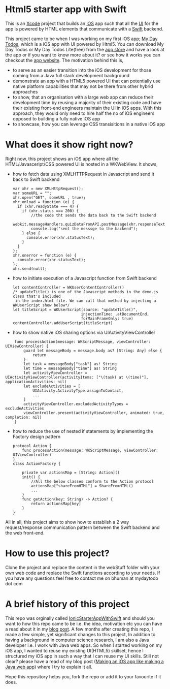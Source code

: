 # Html5 starter app with Swift
This is an [Xcode] project that builds an [iOS] app such that all the [UI] for the app is powered by HTML elements that communicate with a [Swift] backend.

This project came to be when I was working on my first iOS app; [My Day Todos], which is a iOS app with UI powered by Html5. You can download My Day Todos or My Day Todos Lite(free) from the [app store] and have a look at the app or if you want to know more about it? or see how it works you can checkout the [app website].
The motivation behind this is,
- to serve as an easier transition into the iOS development for those coming from a Java full stack development background
- demonstrate an app with a HTML5 powered UI that can potentially use native platform capabilities that may not be there from other hybrid approaches
- to show, that an organisation with a large web app can reduce their development time by reusing a majority of their existing code and have their existing front-end engineers maintain the UI in iOS apps. With this approach, they would only need to hire half the no of iOS engineers opposed to building a fully native iOS app
- to showcase, how you can leverage CSS transisitions in a native iOS app

# What does it show right now?
Right now, this project shows an iOS app where all the HTML/Javasceript/CSS powered UI is hosted in a WKWebView. It shows,
- how to fetch data using XMLHTTPRequest in Javascript and send it back to Swift backend
    ````
    var xhr = new XMLHttpRequest();
    var someURL = "";
    xhr.open("GET", someURL , true);
    xhr.onload = function (e) {
      if (xhr.readyState === 4) {
        if (xhr.status === 200) {
            //the code tht sends the data back to the Swift backend
            webkit.messageHandlers.quizDataFromAPI.postMessage(xhr.responseText);
            console.log("sent the messsge to the backend");
        } else {
          console.error(xhr.statusText);
        }
      }
    };
    xhr.onerror = function (e) {
      console.error(xhr.statusText);
    };
    xhr.send(null);
    ```` 
- how to initiate execution of a Javascript function from Swift backend
    ```
    let contentController = WKUserContentController()
    /* updateTitle() is one of the Javascript methods in the demo.js class that's included
     in the index.html file. We can call that method by injecting a WKUserScript show below*/
    let titleScript = WKUserScript(source: "updateTitle()",
                                  injectionTime: .atDocumentEnd,
                                  forMainFrameOnly: true)
    contentController.addUserScript(titleScript)
    ```
- how to show native iOS sharing options via UIActivityViewController 
```
    func processAction(message: WKScriptMessage, viewController: UIViewController) {
        guard let messageBody = message.body as? [String: Any] else {
            return
        }
        let task = messageBody["task"] as! String
        let time = messageBody["time"] as! String
        let activityViewController = UIActivityViewController(activityItems: ["\(task) at \(time)"], applicationActivities: nil)
        let excludeActivities = [
            UIActivity.ActivityType.assignToContact,
            ...
        ]
        activityViewController.excludedActivityTypes = excludeActivities
        viewController.present(activityViewController, animated: true, completion: nil)
    }
```
- how to reduce the use of nested if statements by implementing the Factory design pattern
    ```
    protocol Action {
        func processAction(message: WKScriptMessage, viewController: UIViewController)
    }
    class ActionFactory {
        
        private var actionsMap = [String: Action]()
        init() {
            //All the below classes conform to the Action protocol
            actionsMap["shareFromHTML"] = ShareFromHTML()
            ...
        }
        func getAction(key: String) -> Action? {
            return actionsMap[key]
        }
    }
    ```

All in all, this project aims to show how to establish a 2 way request/response communication pattern between the Swift backend and the web front-end. 

# How to use this project? 
Clone the project and replace the content in the webStuff folder with your own web code and replace the Swift functions according to your needs. If you have any questions feel free to contact me on bhuman at mydaytodo dot com

# A brief history of this project
This repo was orginally called [IonicStarterAppWithSwift] and should you want to how this repo came to be i.e. the idea, motivation etc you can have a read about it in my [blog post]. A few months after creating this repo, I made a few simple, yet significant changes to this project,
In addition to having a background in computer science research, I am also a Java developer i.e. I work with Java web apps. So when I started working on my iOS app, I wanted to reuse my existing UI(HTML5) skillset, hence I structured my iOS app in such a way that I can reuse my UI skills. Still not clear? please have a read of my blog post ([Making an iOS app like making a Java web app]) where I try to explain it all.

Hope this repository helps you, fork the repo or add it to your favourite if it does.

[Lite]: https://itunes.apple.com/us/app/my-day-todos-lite-todolist/id1066820078?mt=8

[Html5 powered widget for an iOS app..]: http://captaindanko.blogspot.com.au/2016/03/html5-based-widget-for-ios-app-today.html

[app website]: http://www.mydaytodo.com
[My Day Todos]: https://itunes.apple.com/app/my-day-todos-todolist-that/id1020072048
[app store]: https://itunes.apple.com/app/my-day-todos-todo-list-alarms/id1020072048
[Making an iOS app like making a Java web app]:http://captaindanko.blogspot.com.au/2015/06/making-ios-app-like-making-java-web-app.html
[HTML5]:https://en.wikipedia.org/wiki/HTML5
[UI]:https://en.wikipedia.org/wiki/User_interface
[iOS]: https://en.wikipedia.org/wiki/IOS
[Swift]: https://developer.apple.com/swift/
[Xcode]: https://developer.apple.com/xcode/
[IonicStarterAppWithSwift]: https://github.com/cptdanko/IonicStarterAppWithSwift
[blog post]: http://captaindanko.blogspot.com.au/2014/10/xcode-starter-project-with-ionic-html5.html
